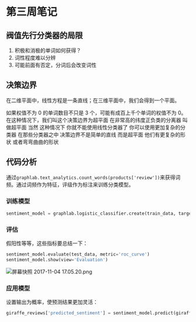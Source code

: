 # 第三周笔记

## 阀值先行分类器的局限

1. 积极和消极的单词如何获得？
2. 词性程度难以分辨
3. 可能前面有否定，分词后会改变词性

## 决策边界

在二维平面中，线性方程是一条直线；在三维平面中，我们会得到一个平面。

如果权值不为 0 的单词数目不只是 3 个，可能有成百上千个单词的权值不为 0。在这种情况下，我们叫这个决策边界为超平面 在非常高的纬度正负类的分离器 叫做超平面 当然 这种情况下 你就不能使用线性分类器了 你可以使用更加复杂的分类器 在那些分类器之中 决策边界不是简单的直线 而是超平面 他们有更复杂的形状 或者弯弯曲曲的形状

## 代码分析

通过`graphlab.text_analytics.count_words(products['review'])`来获得词频。通过词频作为特征，评级作为标注来训练分类模型。

### 训练模型

```py
sentiment_model = graphlab.logistic_classifier.create(train_data, target='sentiment', features=['word_count'], validation_set=test_data)
```

### 评估

假阳性等等，这些指标要总结一下：

```py
sentiment_model.evaluate(test_data, metric='roc_curve')
sentiment_model.show(view='Evaluation')
```

![屏幕快照 2017-11-04 17.05.20.png](http://upload-images.jianshu.io/upload_images/2702529-23ea9d27d2accd5a.png?imageMogr2/auto-orient/strip%7CimageView2/2/w/1240)

### 应用模型

设置输出为概率，使预测结果更加灵活：

```py
giraffe_reviews['predicted_sentiment'] = sentiment_model.predict(giraffe_reviews, output_type='probability')
```